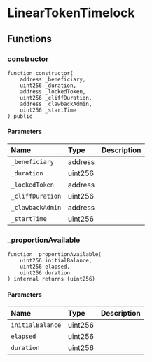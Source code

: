 # LinearTokenTimelock

## Functions

### constructor

```solidity
function constructor(
    address _beneficiary,
    uint256 _duration,
    address _lockedToken,
    uint256 _cliffDuration,
    address _clawbackAdmin,
    uint256 _startTime
) public
```

#### Parameters

| Name | Type | Description |
| :--- | :--- | :---------- |
| `_beneficiary` | address |  |
| `_duration` | uint256 |  |
| `_lockedToken` | address |  |
| `_cliffDuration` | uint256 |  |
| `_clawbackAdmin` | address |  |
| `_startTime` | uint256 |  |

### _proportionAvailable

```solidity
function _proportionAvailable(
    uint256 initialBalance,
    uint256 elapsed,
    uint256 duration
) internal returns (uint256)
```

#### Parameters

| Name | Type | Description |
| :--- | :--- | :---------- |
| `initialBalance` | uint256 |  |
| `elapsed` | uint256 |  |
| `duration` | uint256 |  |

